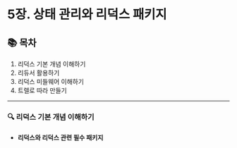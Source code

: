 # 5장. 상태 관리와 리덕스 패키지

## 📚 목차

1. 리덕스 기본 개념 이해하기
2. 리듀서 활용하기
3. 리덕스 미들웨어 이해하기
4. 트렐로 따라 만들기

---

### 🔍 리덕스 기본 개념 이해하기

- #### 리덕스와 리덕스 관련 필수 패키지
